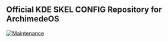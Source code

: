 ## Official KDE SKEL CONFIG Repository for ArchimedeOS

[![Maintenance](https://img.shields.io/maintenance/yes/2025.svg)]()